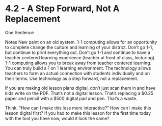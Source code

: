 # 4.2 - A Step Forward, Not A Replacement

One Sentence

Notes
New paint on an old system. 1-1 computing allows for an opportunity to complete change the culture and learning of your district. Don’t go 1-1, but continue to print everything out. Don’t go 1-1 and continue to have a teacher centered learning experience (teacher at front of class, lecturing). 1-1 computing allows you to break away from teacher centered learning. You can truly build a 1 on 1 learning environment. The technology allows teachers to form an actual connection with students individually and on their terms. Use technology as a step forward, not a replacement.

If you are making old lesson plans digital, don’t just scan them in and have kids write on the PDF. That’s not a digital lesson. That’s replacing a $0.25 paper and pencil with a $500 digital pad and pen. That’s a waste. 

Think, “How can I make this less more interactive?” How can I make this lesson digital first? If you had to make this lesson for the first time today with the tool you have now, would it look the same? 
